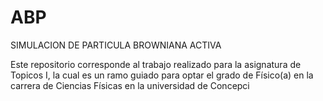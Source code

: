 # ABP


SIMULACION DE PARTICULA BROWNIANA  ACTIVA


Este repositorio corresponde al trabajo realizado para la asignatura de Topicos I, la cual es un ramo guiado para optar el grado de Físico(a) en la carrera
de Ciencias Físicas en la universidad de Concepci
